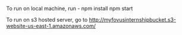 To run on local machine, run -
npm install
npm start


To run on s3 hosted server, go to http://myfovusinternshipbucket.s3-website-us-east-1.amazonaws.com/